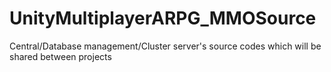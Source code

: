 # UnityMultiplayerARPG_MMOSource
Central/Database management/Cluster server's source codes which will be shared between projects 
